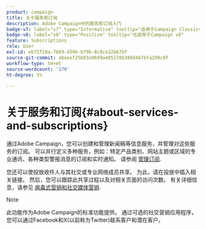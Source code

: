 ```yaml
---
product: campaign
title: 关于服务和订阅
description: Adobe Campaign中的服务和订阅入门
badge-v7: label="v7" type="Informative" tooltip="适用于Campaign Classicv7"
badge-v8: label="v8" type="Positive" tooltip="也适用于Campaign v8"
feature: Subscriptions
role: User
exl-id: eb72f19a-7669-4596-bf9b-8c0ce22b67bf
source-git-commit: abaeef25b03a9699a4851786380d467bfa299c9f
workflow-type: tm+mt
source-wordcount: '170'
ht-degree: 5%

---
```


# 关于服务和订阅{#about-services-and-subscriptions}

通过Adobe Campaign，您可以创建和管理新闻稿等信息服务，并管理对这些服务的订阅。 可以并行定义多种服务，例如：特定产品类别、网站主题或区域的专业通讯、各种类型警报消息的订阅和实时通知。 请参阅 [管理订阅](managing-subscriptions.md).

您还可以使投放收件人与其社交或专业网络成员共享。 为此，请在投放中插入相关链接。 然后，您可以跟踪此共享过程以及对相关页面的访问次数。 有关详细信息，请参见 [病毒式营销和社交媒体营销](viral-and-social-marketing.md).

>[!NOTE]
>
>此功能作为Adobe Campaign的标准功能提供。 通过可选的社交营销应用程序，您可以通过Facebook和X(以前称为Twitter)联系客户和潜在客户。
